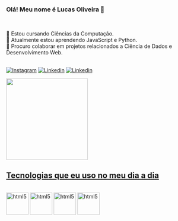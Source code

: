 ### Olá! Meu nome é Lucas Oliveira 👋 <br>
<br>

👀 Estou cursando Ciências da Computação. <br>
🌱 Atualmente estou aprendendo JavaScript e Python. <br>
💞️ Procuro colaborar em projetos relacionados a Ciência de Dados e Desenvolvimento Web. <br> <br>

[![Instagram](https://img.shields.io/badge/Instagram-E4405F?style=for-the-badge&logo=instagram&logoColor=white)](https://www.instagram.com/lucasoliveira.04_/)
[![Linkedin](https://img.shields.io/badge/LinkedIn-0077B5?style=for-the-badge&logo=linkedin&logoColor=white)](linkedin.com/in/lucas-oliveira-08334a264) 
[![Linkedin](https://img.shields.io/badge/Gmail-D14836?style=for-the-badge&logo=gmail&logoColor=white)](camposdlucasoli@gmail.com)
<div>
<a href="https://github.com/seu-usuário-aqui">
<img height="220em" src="https://github-readme-stats.vercel.app/api?username=lucascampos04&show_icons=true&theme=dracula&include_all_commits=true&count_private=true"/>
</div>

## Tecnologias que eu uso no meu dia a dia

<div style="display: inline-block"><br/>
    <img align='center' alt='html5' src="https://cdn.jsdelivr.net/gh/devicons/devicon/icons/html5/html5-original.svg" width=60, height=60>
    <img align='center' alt='html5' src="https://cdn.jsdelivr.net/gh/devicons/devicon/icons/css3/css3-original.svg" width=60, height=60>
    <img align='center' alt='html5' src="https://cdn.jsdelivr.net/gh/devicons/devicon/icons/javascript/javascript-original.svg" width=60, height=60>
    <img align='center' alt='html5' src="https://cdn.jsdelivr.net/gh/devicons/devicon/icons/python/python-original-wordmark.svg" width=60, height=60>
    <br>
    <br>

</div>

<br>

